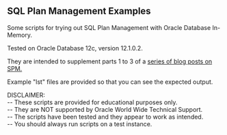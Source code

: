 <h2>SQL Plan Management Examples</h2>

Some scripts for trying out SQL Plan Management with Oracle Database In-Memory.

Tested on Oracle Database 12c, version 12.1.0.2.

They are intended to supplement parts 1 to 3 of a <a href="http://blogs.oracle.com/optimizer">series of blog posts on SPM.</a>

Example "lst" files are provided so that you can see the expected output.

DISCLAIMER:
   <br/>-- These scripts are provided for educational purposes only.
   <br/>-- They are NOT supported by Oracle World Wide Technical Support.
   <br/>-- The scripts have been tested and they appear to work as intended.
   <br/>-- You should always run scripts on a test instance.

